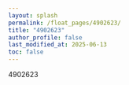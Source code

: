 ```yaml
---
layout: splash
permalink: /float_pages/4902623/
title: "4902623"
author_profile: false
last_modified_at: 2025-06-13
toc: false
---
```

 
4902623

